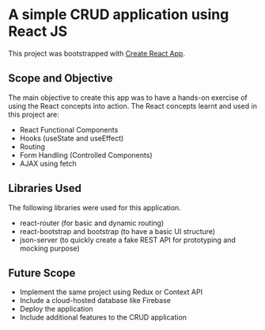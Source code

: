 # A simple CRUD application using React JS

This project was bootstrapped with [Create React App](https://github.com/facebook/create-react-app).

## Scope and Objective

The main objective to create this app was to have a hands-on exercise of using
the React concepts into action. The React concepts learnt and used in this project are:

* React Functional Components
* Hooks (useState and useEffect)
* Routing 
* Form Handling (Controlled Components)
* AJAX using fetch

## Libraries Used

The following libraries were used for this application.

* react-router (for basic and dynamic routing)
* react-bootstrap and bootstrap (to have a basic UI structure)
* json-server (to quickly create a fake REST API for prototyping and mocking purpose)

## Future Scope 

* Implement the same project using Redux or Context API
* Include a cloud-hosted database like Firebase
* Deploy the application
* Include additional features to the CRUD application


